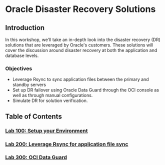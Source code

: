 # Oracle Disaster Recovery Solutions

<!-- Comment out table of contents
## Table of Contents
[Introduction](#introduction)
-->

## Introduction

In this workshop, we'll take an in-depth look into the disaster recovery (DR) solutions that are leveraged by Oracle's customers. These solutions will cover the discussion around disaster recovery at both the application and database levels.

### Objectives
- Leverage Rsync to sync application files between the primary and standby servers
- Set up DR failover using Oracle Data Guard through the OCI console as well as through manual configurations.
- Simulate DR for solution verification.

## Table of Contents

### [Lab 100: Setup your Environment](LabGuide100.md)
  
### [Lab 200: Leverage Rsync for application file sync](LabGuide200.md)

### [Lab 300: OCI Data Guard](LabGuide300.md)
